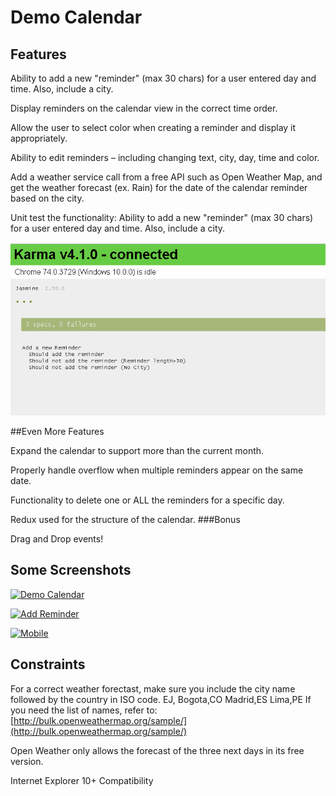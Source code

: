 # Demo Calendar

## Features

Ability to add a new "reminder" (max 30 chars) for a user entered day and time. Also, include a city.

Display reminders on the calendar view in the correct time order.

Allow the user to select color when creating a reminder and display it appropriately.

Ability to edit reminders – including changing text, city, day, time and color.

Add a weather service call from a free API such as Open Weather Map, and get the weather forecast (ex. Rain) for the date of the calendar reminder based on the city.

Unit test the functionality: Ability to add a new "reminder" (max 30 chars) for a user entered day and time. Also, include a city.

![Unit Tests](docs/img/UnitTests.PNG 'Unit Tests')

##Even More Features

Expand the calendar to support more than the current month.

Properly handle overflow when multiple reminders appear on the same date.

Functionality to delete one or ALL the reminders for a specific day.

Redux used for the structure of the calendar.
###Bonus

Drag and Drop events!

## Some Screenshots

[![Demo Calendar](https://andmaltes.github.io/demoCalendar/img/demoCalendar.PNG 'Unit Tests')](https://andmaltes.github.io/demoCalendar/img/demoCalendar.PNG 'Demo Calendar')

[![Add Reminder](https://andmaltes.github.io/demoCalendar/img/Addreminder.PNG 'Unit Tests')](https://andmaltes.github.io/demoCalendar/img/Addreminder.PNG 'Add Reminder')

[![Mobile](https://andmaltes.github.io/demoCalendar/img/Mobile.PNG 'Unit Tests')](https://andmaltes.github.io/demoCalendar/img/Mobile.PNG 'Mobile')

## Constraints

For a correct weather forectast, make sure you include the city name followed by the country in ISO code. EJ, Bogota,CO Madrid,ES Lima,PE
If you need the list of names, refer to: [http://bulk.openweathermap.org/sample/](http://bulk.openweathermap.org/sample/)

Open Weather only allows the forecast of the three next days in its free version.

Internet Explorer 10+ Compatibility

